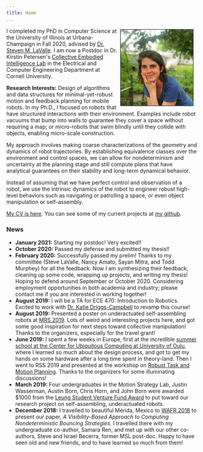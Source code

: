 ```yaml
---
title: Home
...
```


<img src="images/headshot.jpg" height="200" alt="A photo of Alli Nilles" style="float: right; margin: 4px 10px 4px 4px; border: 1px solid #000000;"> 

I completed my PhD in Computer Science at the University of Illinois at
Urbana-Champaign in Fall 2020, advised by [Dr. Steven M. LaValle](http://lavalle.pl/). I am now a
Postdoc in Dr. Kirstin Petersen's [Collective Embodied Intelligence Lab](https://cei.ece.cornell.edu/)
 in the Electrical and Computer Engineering Department at Cornell University.

**Research Interests:** Design of algorithms and data structures for 
minimal-yet-robust motion and feedback planning for mobile
robots. In my Ph.D., I focused on robots that have
structured interactions with their environment. Examples include robot vacuums that bump into
walls to guarantee they cover a space without requiring a map; or micro-robots that swim blindly 
until they collide with objects, enabling micro-scale construction.

My approach involves making coarse characterizations of the geometry and dynamics of 
robot trajectories. By establishing equivalence classes over the
environment and control spaces, we can allow for nondeterminism and uncertainty
at the planning stage and still compute plans that have analytical guarantees on
their stability and long-term dynamical behavior.

Instead of assuming that we have perfect control and observation of a
robot, we use the intrinsic dynamics of the robot to
engineer robust high-level behaviors such as navigating or patrolling a space,
or even object manipulation or self-assembly.

[My CV is here](images/NillesCV.pdf). You can see some of my current projects at
[my github](https://github.com/alexandroid000).

### News

-   **January 2021:** Starting my postdoc! Very excited!!
-   **October 2020:** Passed my defense and submitted my thesis!!
-   **February 2020:** Successfully passed my prelim! Thanks to my committee 
    (Steve LaValle, Nancy Amato, Sayan Mitra, and Todd Murphey) for all the feedback.
    Now I am synthesizing their feedback, cleaning up some code, wrapping up projects, 
    and writing my thesis! Hoping to defend around September or October 2020.
    Considering employment opportunities in both academia and industry; please contact me
    if you are interested in working together!
-   **August 2019:** I will be a TA for ECE 470: Introduction to Robotics.
    Excited to work with [Dr. Katie Driggs-Campbell](https://krdc.web.illinois.edu/)
    to revamp this course!
-   **August 2019:** Presented a poster on underactuated self-assembling robots
    at [MRS 2019](https://robotics.cs.rutgers.edu/mrs2019/). Lots of weird and
    interesting projects here, and got some good inspiration for next steps
    toward collective manipulation! Thanks to the organizers, especially for the
    travel grant!
-   **June 2019:** I spent a few weeks in Europe, first at the incredible [summer
    school at the Center for Ubiquitous Computing at University of
    Oulu](http://ubicomp.oulu.fi/ubiss2019/), where I
    learned so much about the design process, and got to get my hands on some
    hardware after a long time spent in theory-land. Then I went to RSS 2019 and presented
    at the workshop on [Robust Task and Motion
    Planning](http://dyalab.mines.edu/2019/rss-workshop/). Thanks to the organizers for
    some illuminating discussions!
-   **March 2019:** Four undergraduates in the Motion Strategy Lab, Justin
    Wasserman, Austin Born, Chris Horn, and John Born were awarded \$1000 from
    the [Leung Student Venture Fund
    Award](https://ece.illinois.edu/academics/ugrad/leung-award.asp) to put
    toward our research project on self-assembling, underactuated robots.
-   **December 2018:** I travelled to beautiful Mérida, Mexico to [WAFR
    2018](https://parasol.tamu.edu/wafr/wafr2018/) to present our paper, *A
    Visibility-Based Approach to Computing Nondeterministic Bouncing
    Strategies*. I travelled there with my undergraduate co-author, Samara Ren,
    and met up with our other co-authors, Steve and Israel Becerra, former MSL
    post-doc. Happy to have seen old and new friends, and to have learned so
    much from them!
